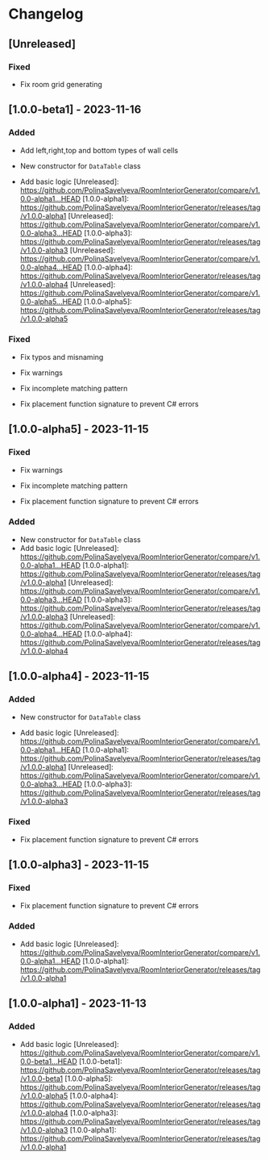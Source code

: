 # Changelog

## [Unreleased]

### Fixed
- Fix room grid generating

## [1.0.0-beta1] - 2023-11-16

### Added
- Add left,right,top and bottom types of wall cells

- New constructor for `DataTable` class
- Add basic logic
[Unreleased]: https://github.com/PolinaSavelyeva/RoomInteriorGenerator/compare/v1.0.0-alpha1...HEAD
[1.0.0-alpha1]: https://github.com/PolinaSavelyeva/RoomInteriorGenerator/releases/tag/v1.0.0-alpha1
[Unreleased]: https://github.com/PolinaSavelyeva/RoomInteriorGenerator/compare/v1.0.0-alpha3...HEAD
[1.0.0-alpha3]: https://github.com/PolinaSavelyeva/RoomInteriorGenerator/releases/tag/v1.0.0-alpha3
[Unreleased]: https://github.com/PolinaSavelyeva/RoomInteriorGenerator/compare/v1.0.0-alpha4...HEAD
[1.0.0-alpha4]: https://github.com/PolinaSavelyeva/RoomInteriorGenerator/releases/tag/v1.0.0-alpha4
[Unreleased]: https://github.com/PolinaSavelyeva/RoomInteriorGenerator/compare/v1.0.0-alpha5...HEAD
[1.0.0-alpha5]: https://github.com/PolinaSavelyeva/RoomInteriorGenerator/releases/tag/v1.0.0-alpha5

### Fixed
- Fix typos and misnaming

- Fix warnings
- Fix incomplete matching pattern
- Fix placement function signature to prevent C# errors

## [1.0.0-alpha5] - 2023-11-15

### Fixed
- Fix warnings
- Fix incomplete matching pattern

- Fix placement function signature to prevent C# errors

### Added
- New constructor for `DataTable` class
- Add basic logic
[Unreleased]: https://github.com/PolinaSavelyeva/RoomInteriorGenerator/compare/v1.0.0-alpha1...HEAD
[1.0.0-alpha1]: https://github.com/PolinaSavelyeva/RoomInteriorGenerator/releases/tag/v1.0.0-alpha1
[Unreleased]: https://github.com/PolinaSavelyeva/RoomInteriorGenerator/compare/v1.0.0-alpha3...HEAD
[1.0.0-alpha3]: https://github.com/PolinaSavelyeva/RoomInteriorGenerator/releases/tag/v1.0.0-alpha3
[Unreleased]: https://github.com/PolinaSavelyeva/RoomInteriorGenerator/compare/v1.0.0-alpha4...HEAD
[1.0.0-alpha4]: https://github.com/PolinaSavelyeva/RoomInteriorGenerator/releases/tag/v1.0.0-alpha4

## [1.0.0-alpha4] - 2023-11-15

### Added
- New constructor for `DataTable` class

- Add basic logic
[Unreleased]: https://github.com/PolinaSavelyeva/RoomInteriorGenerator/compare/v1.0.0-alpha1...HEAD
[1.0.0-alpha1]: https://github.com/PolinaSavelyeva/RoomInteriorGenerator/releases/tag/v1.0.0-alpha1
[Unreleased]: https://github.com/PolinaSavelyeva/RoomInteriorGenerator/compare/v1.0.0-alpha3...HEAD
[1.0.0-alpha3]: https://github.com/PolinaSavelyeva/RoomInteriorGenerator/releases/tag/v1.0.0-alpha3

### Fixed
- Fix placement function signature to prevent C# errors

## [1.0.0-alpha3] - 2023-11-15

### Fixed
- Fix placement function signature to prevent C# errors

### Added
- Add basic logic
[Unreleased]: https://github.com/PolinaSavelyeva/RoomInteriorGenerator/compare/v1.0.0-alpha1...HEAD
[1.0.0-alpha1]: https://github.com/PolinaSavelyeva/RoomInteriorGenerator/releases/tag/v1.0.0-alpha1

## [1.0.0-alpha1] - 2023-11-13

### Added
- Add basic logic
[Unreleased]: https://github.com/PolinaSavelyeva/RoomInteriorGenerator/compare/v1.0.0-beta1...HEAD
[1.0.0-beta1]: https://github.com/PolinaSavelyeva/RoomInteriorGenerator/releases/tag/v1.0.0-beta1
[1.0.0-alpha5]: https://github.com/PolinaSavelyeva/RoomInteriorGenerator/releases/tag/v1.0.0-alpha5
[1.0.0-alpha4]: https://github.com/PolinaSavelyeva/RoomInteriorGenerator/releases/tag/v1.0.0-alpha4
[1.0.0-alpha3]: https://github.com/PolinaSavelyeva/RoomInteriorGenerator/releases/tag/v1.0.0-alpha3
[1.0.0-alpha1]: https://github.com/PolinaSavelyeva/RoomInteriorGenerator/releases/tag/v1.0.0-alpha1
